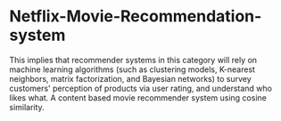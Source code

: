 # Netflix-Movie-Recommendation-system
This implies that recommender systems in this category will rely on machine learning algorithms (such as clustering models, K-nearest neighbors, matrix factorization, and Bayesian networks) to survey customers' perception of products via user rating, and understand who likes what.
A content based movie recommender system using cosine similarity.
